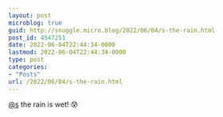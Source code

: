 ```yaml
---
layout: post
microblog: true
guid: http://snuggle.micro.blog/2022/06/04/s-the-rain.html
post_id: 4547251
date: 2022-06-04T22:44:34-0000
lastmod: 2022-06-04T22:44:34-0000
type: post
categories:
- "Posts"
url: /2022/06/04/s-the-rain.html
---
```

<p><span class="h-card" translate="no"><a href="https://social.samathy.space/@s" class="u-url mention">@<span>s</span></a></span> the rain is wet! 😰</p>
